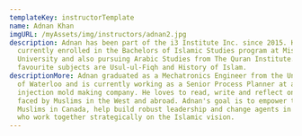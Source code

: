 ```yaml
---
templateKey: instructorTemplate
name: Adnan Khan
imgURL: /myAssets/img/instructors/adnan2.jpg
description: Adnan has been part of the i3 Institute Inc. since 2015. He is
  currently enrolled in the Bachelors of Islamic Studies program at Mishkah
  University and also pursuing Arabic Studies from The Quran Institute. His
  favourite subjects are Usul-ul-Fiqh and History of Islam.
descriptionMore: Adnan graduated as a Mechatronics Engineer from the University
  of Waterloo and is currently working as a Senior Process Planner at a plastic
  injection mold making company. He loves to read, write and reflect on issues
  faced by Muslims in the West and abroad. Adnan's goal is to empower the
  Muslims in Canada, help build robust leadership and change agents in society
  who work together strategically on the Islamic vision.
---
```

